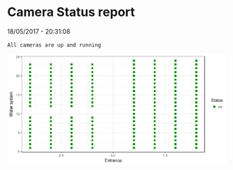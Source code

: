 Camera Status report
================
18/05/2017 - 20:31:08

    All cameras are up and running

![](camreport_files/figure-markdown_github/unnamed-chunk-2-1.png)
